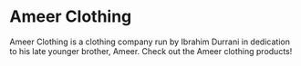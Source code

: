 # Ameer Clothing
Ameer Clothing is a clothing company run by Ibrahim Durrani in dedication to his late younger brother, Ameer. Check out the Ameer clothing products!

